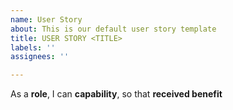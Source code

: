 ```yaml
---
name: User Story
about: This is our default user story template
title: USER STORY <TITLE>
labels: ''
assignees: ''

---
```


As a **role**, I can **capability**, so that **received benefit**
